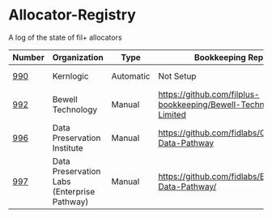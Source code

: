 # Allocator-Registry
A log of the state of fil+ allocators


| Number | Organization | Type | Bookkeeping Repo | Location
| --- | --- | --- | --- | --- |
|[990](https://github.com/filecoin-project/Allocator-Registry/blob/main/Allocators/990.json)| Kernlogic | Automatic| Not Setup | North America |
[992](https://github.com/filecoin-project/Allocator-Registry/blob/main/Allocators/992.json) | Bewell Technology | Manual | https://github.com/filplus-bookkeeping/Bewell-Technology-Limited | Hong Kong
[996](https://github.com/filecoin-project/Allocator-Registry/blob/main/Allocators/996.json) | Data Preservation Institute | Manual | https://github.com/fidlabs/Open-Data-Pathway | North America
[997](https://github.com/filecoin-project/Allocator-Registry/blob/main/Allocators/997.json) | Data Preservation Labs (Enterprise Pathway) | Manual | https://github.com/fidlabs/Enterprise-Data-Pathway/ | North America 
